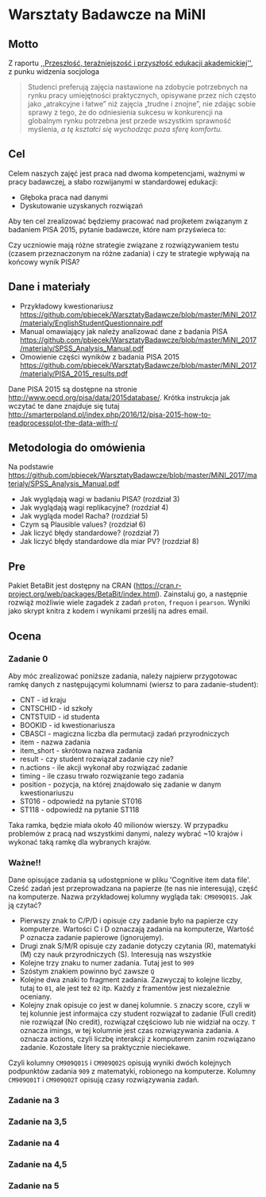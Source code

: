 # Warsztaty Badawcze na MiNI

## Motto

Z raportu [,,Przeszłość, teraźniejszość i przyszłość edukacji akademickiej''](http://www.wz.uw.edu.pl/pracownicyFiles/id12939-Billig_last.pdf), z punku widzenia socjologa

> Studenci preferują zajęcia nastawione na zdobycie potrzebnych na rynku pracy umiejętności praktycznych, opisywane przez nich często jako „atrakcyjne i łatwe” niż zajęcia „trudne i znojne”, nie zdając sobie sprawy z tego, że do odniesienia sukcesu w konkurencji na globalnym rynku potrzebna jest przede wszystkim sprawność myślenia, *a tę kształci się wychodząc poza sferę komfortu.*

## Cel

Celem naszych zajęć jest praca nad dwoma kompetencjami, ważnymi w pracy badawczej, a słabo rozwijanymi w standardowej edukacji:

- Głęboka praca nad danymi
- Dyskutowanie uzyskanych rozwiązań

Aby ten cel zrealizować będziemy pracować nad projketem związanym z badaniem PISA 2015,
pytanie badawcze, które nam przyświeca to:

  Czy uczniowie mają różne strategie związane z rozwiązywaniem testu (czasem przeznaczonym na różne zadania) i czy te strategie wpływają na końcowy wynik PISA?

## Dane i materiały

* Przykładowy kwestionariusz https://github.com/pbiecek/WarsztatyBadawcze/blob/master/MiNI_2017/materialy/EnglishStudentQuestionnaire.pdf
* Manual omawiający jak należy analizować dane z badania PISA https://github.com/pbiecek/WarsztatyBadawcze/blob/master/MiNI_2017/materialy/SPSS_Analysis_Manual.pdf
* Omowienie części wyników z badania PISA 2015 https://github.com/pbiecek/WarsztatyBadawcze/blob/master/MiNI_2017/materialy/PISA_2015_results.pdf

Dane PISA 2015 są dostępne na stronie http://www.oecd.org/pisa/data/2015database/. Krótka instrukcja jak wczytać te dane znajduje się tutaj
http://smarterpoland.pl/index.php/2016/12/pisa-2015-how-to-readprocessplot-the-data-with-r/


## Metodologia do omówienia

Na podstawie https://github.com/pbiecek/WarsztatyBadawcze/blob/master/MiNI_2017/materialy/SPSS_Analysis_Manual.pdf

* Jak wyglądają wagi w badaniu PISA? (rozdział 3)
* Jak wyglądają wagi replikacyjne? (rozdział 4)
* Jak wygląda model Racha? (rozdział 5)
* Czym są Plausible values? (rozdział 6)
* Jak liczyć błędy standardowe? (rozdział 7)
* Jak liczyć błędy standardowe dla miar PV? (rozdział 8)

## Pre

Pakiet BetaBit jest dostępny na CRAN (https://cran.r-project.org/web/packages/BetaBit/index.html). 
Zainstaluj go, a następnie rozwiąż możliwie wiele zagadek z zadań `proton`, `frequon` i `pearson`.
Wyniki jako skrypt knitra z kodem i wynikami prześlij na adres email.


## Ocena

### Zadanie 0
Aby móc zrealizować poniższe zadania, należy najpierw przygotowac ramkę danych z następującymi kolumnami (wiersz to para zadanie-student):

- CNT - id kraju
- CNTSCHID - id szkoły
- CNTSTUID - id studenta
- BOOKID - id kwestionariusza
- CBASCI - magiczna liczba dla permutacji zadań przyrodniczych
- item - nazwa zadania
- item_short - skrótowa nazwa zadania
- result - czy student rozwiązał zadanie czy nie?
- n.actions - ile akcji wykonał aby rozwiązać zadanie
- timing - ile czasu trwało rozwiązanie tego zadania
- position - pozycja, na której znajdowało się zadanie w danym kwestionariuszu
- ST016 - odpowiedź na pytanie ST016
- ST118 - odpowiedź na pytanie ST118

Taka ramka, będzie miała około 40 milionów wierszy. W przypadku problemów z pracą nad wszystkimi danymi, nalezy wybrać ~10 krajów i wykonać taką ramkę dla wybranych krajów.

### Ważne!!

Dane opisujące zadania są udostępnione w pliku 'Cognitive item data file'. Cześć zadań jest przeprowadzana na papierze (te nas nie interesują), część na komputerze. Nazwa przykładowej kolumny wygląda tak: `CM909Q01S`. Jak ją czytać?

- Pierwszy znak to C/P/D i opisuje czy zadanie było na papierze czy komputerze. Wartości C i D oznaczają zadania na komputerze, Wartość P oznacza zadanie papierowe (ignorujemy).
- Drugi znak S/M/R opisuje czy zadanie dotyczy czytania (R), matematyki (M) czy nauk przyrodniczych (S). Interesują nas wszystkie
- Kolejne trzy znaku to numer zadania. Tutaj jest to `909`
- Szóstym znakiem powinno być zawsze `Q`
- Kolejne dwa znaki to fragment zadania. Zazwyczaj to kolejne liczby, tutaj to `01`, ale jest też `02` itp. Każdy z framentów jest niezależnie oceniany.
- Kolejny znak opisuje co jest w danej kolumnie. `S` znaczy score, czyli w tej kolunnie jest informajca czy student rozwiązał to zadanie (Full credit) nie rozwiązał (No credit), rozwiązał częściowo lub nie widział na oczy. `T` oznacza imings, w tej kolumnie jest czas rozwiązywania zadania. `A` oznacza actions, czyli liczbę interakcji z komputerem zanim rozwiązano zadanie. Kozostałe litery sa praktycznie nieciekawe.

Czyli kolumny `CM909Q01S` i `CM909Q02S` opisują wyniki dwóch kolejnych podpunktów zadania `909` z matematyki, robionego na komputerze. Kolumny  `CM909Q01T` i `CM909Q02T` opisują czasy rozwiązywania zadań.

### Zadanie na 3



### Zadanie na 3,5



### Zadanie na 4



### Zadanie na 4,5



### Zadanie na 5





